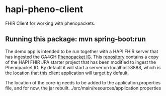 # hapi-pheno-client
FHIR Client for working with phenopackets.

## Running this package: mvn spring-boot:run
The demo app is intended to be run together with a HAPI FHIR server that
has ingested the GA4GH [Phenopacket IG](http://phenopackets.org/core-ig/index.html).
This [repository](https://github.com/pnrobinson/hapi-pheno-server) contains a copy of the 
HAPI FHIR JPA starter project that has been modified to ingest the Phenopacket IG.
By default it will start a server on localhost:8888, which is the location that this
client application will target by default.

The location of the core-ig needs to be added to the application.properties file, 
and for now, the jar rebuilt.
./src/main/resources/application.properties
